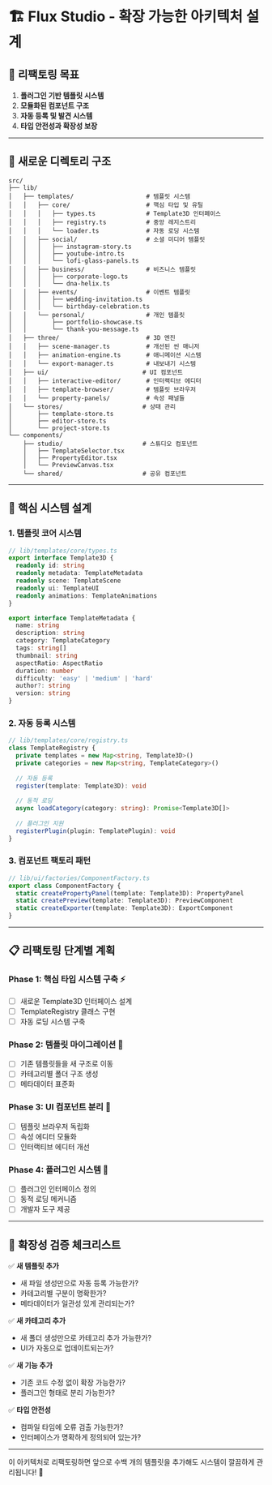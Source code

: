 # 🏗️ Flux Studio - 확장 가능한 아키텍처 설계

## 🎯 리팩토링 목표

1. **플러그인 기반 템플릿 시스템**
2. **모듈화된 컴포넌트 구조**
3. **자동 등록 및 발견 시스템**
4. **타입 안전성과 확장성 보장**

---

## 📁 새로운 디렉토리 구조

```
src/
├── lib/
│   ├── templates/                    # 템플릿 시스템
│   │   ├── core/                     # 핵심 타입 및 유틸
│   │   │   ├── types.ts              # Template3D 인터페이스
│   │   │   ├── registry.ts           # 중앙 레지스트리
│   │   │   └── loader.ts             # 자동 로딩 시스템
│   │   ├── social/                   # 소셜 미디어 템플릿
│   │   │   ├── instagram-story.ts
│   │   │   ├── youtube-intro.ts
│   │   │   └── lofi-glass-panels.ts
│   │   ├── business/                 # 비즈니스 템플릿
│   │   │   ├── corporate-logo.ts
│   │   │   └── dna-helix.ts
│   │   ├── events/                   # 이벤트 템플릿
│   │   │   ├── wedding-invitation.ts
│   │   │   └── birthday-celebration.ts
│   │   └── personal/                 # 개인 템플릿
│   │       ├── portfolio-showcase.ts
│   │       └── thank-you-message.ts
│   ├── three/                        # 3D 엔진
│   │   ├── scene-manager.ts          # 개선된 씬 매니저
│   │   ├── animation-engine.ts       # 애니메이션 시스템
│   │   └── export-manager.ts         # 내보내기 시스템
│   ├── ui/                          # UI 컴포넌트
│   │   ├── interactive-editor/       # 인터랙티브 에디터
│   │   ├── template-browser/         # 템플릿 브라우저
│   │   └── property-panels/          # 속성 패널들
│   └── stores/                      # 상태 관리
│       ├── template-store.ts
│       ├── editor-store.ts
│       └── project-store.ts
└── components/
    ├── studio/                      # 스튜디오 컴포넌트
    │   ├── TemplateSelector.tsx
    │   ├── PropertyEditor.tsx
    │   └── PreviewCanvas.tsx
    └── shared/                      # 공유 컴포넌트
```

---

## 🔧 핵심 시스템 설계

### 1. 템플릿 코어 시스템

```typescript
// lib/templates/core/types.ts
export interface Template3D {
  readonly id: string
  readonly metadata: TemplateMetadata
  readonly scene: TemplateScene
  readonly ui: TemplateUI
  readonly animations: TemplateAnimations
}

export interface TemplateMetadata {
  name: string
  description: string
  category: TemplateCategory
  tags: string[]
  thumbnail: string
  aspectRatio: AspectRatio
  duration: number
  difficulty: 'easy' | 'medium' | 'hard'
  author?: string
  version: string
}
```

### 2. 자동 등록 시스템

```typescript
// lib/templates/core/registry.ts
class TemplateRegistry {
  private templates = new Map<string, Template3D>()
  private categories = new Map<string, TemplateCategory>()
  
  // 자동 등록
  register(template: Template3D): void
  
  // 동적 로딩
  async loadCategory(category: string): Promise<Template3D[]>
  
  // 플러그인 지원
  registerPlugin(plugin: TemplatePlugin): void
}
```

### 3. 컴포넌트 팩토리 패턴

```typescript
// lib/ui/factories/ComponentFactory.ts
export class ComponentFactory {
  static createPropertyPanel(template: Template3D): PropertyPanel
  static createPreview(template: Template3D): PreviewComponent
  static createExporter(template: Template3D): ExportComponent
}
```

---

## 📋 리팩토링 단계별 계획

### Phase 1: 핵심 타입 시스템 구축 ⚡
- [ ] 새로운 Template3D 인터페이스 설계
- [ ] TemplateRegistry 클래스 구현
- [ ] 자동 로딩 시스템 구축

### Phase 2: 템플릿 마이그레이션 🔄
- [ ] 기존 템플릿들을 새 구조로 이동
- [ ] 카테고리별 폴더 구조 생성
- [ ] 메타데이터 표준화

### Phase 3: UI 컴포넌트 분리 🎨
- [ ] 템플릿 브라우저 독립화
- [ ] 속성 에디터 모듈화
- [ ] 인터랙티브 에디터 개선

### Phase 4: 플러그인 시스템 🔌
- [ ] 플러그인 인터페이스 정의
- [ ] 동적 로딩 메커니즘
- [ ] 개발자 도구 제공

---

## 🎯 확장성 검증 체크리스트

✅ **새 템플릿 추가**
- 새 파일 생성만으로 자동 등록 가능한가?
- 카테고리별 구분이 명확한가?
- 메타데이터가 일관성 있게 관리되는가?

✅ **새 카테고리 추가**
- 새 폴더 생성만으로 카테고리 추가 가능한가?
- UI가 자동으로 업데이트되는가?

✅ **새 기능 추가**
- 기존 코드 수정 없이 확장 가능한가?
- 플러그인 형태로 분리 가능한가?

✅ **타입 안전성**
- 컴파일 타임에 오류 검출 가능한가?
- 인터페이스가 명확하게 정의되어 있는가?

---

이 아키텍처로 리팩토링하면 앞으로 수백 개의 템플릿을 추가해도 
시스템이 깔끔하게 관리됩니다! 🚀
